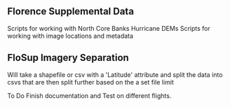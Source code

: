 ## Florence Supplemental Data
Scripts for working with North Core Banks Hurricane DEMs
Scripts for working with image locations and metadata

## FloSup Imagery Separation
Will take a shapefile or csv with a 'Latitude' attribute and split the data into csvs that are then split further based on the a set file limit


To Do
Finish documentation and Test on different flights. 
